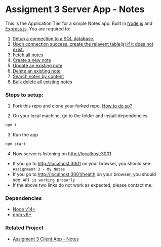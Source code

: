 # Assigment 3 Server App - Notes

This is the Application Tier for a simple Notes app. Built in [Node.js](https://nodejs.org/en/) and [Express.js](https://expressjs.com/). You are required to:
1. [Setup a connection to a SQL database.](https://github.com/KrazyKrait/notes-app-server/blob/master/src/app.js#L27-L29)
2. [Upon connection success, create the relavent table(s) if it does not exist.](https://github.com/KrazyKrait/notes-app-server/blob/master/src/app.js#L31-L33)
3. [Fetch all notes](https://github.com/KrazyKrait/notes-app-server/blob/master/src/routes/notes.js#L5-L59)
4. [Create a new note](https://github.com/KrazyKrait/notes-app-server/blob/master/src/routes/note.js#L5-L60)
5. [Update an existing note](https://github.com/KrazyKrait/notes-app-server/blob/master/src/routes/note.js#L62-L119)
6. [Delete an existing note](https://github.com/KrazyKrait/notes-app-server/blob/master/src/routes/note.js#L121-L163)
7. [Search notes by content](https://github.com/KrazyKrait/notes-app-server/blob/master/src/routes/notes.js#L61-L116)
8. [Bulk delete all existing notes](https://github.com/KrazyKrait/notes-app-server/blob/master/src/routes/notes.js#L118-L156)


### Steps to setup:

1. Fork this repo and clone your forked repo. [How to do so?](https://docs.github.com/en/get-started/quickstart/fork-a-repo)


2. On your local machine, go to the folder and install dependencies
```bash
npm i

```

3. Run the app
```bash
npm start

```

4. Now server is listening on [http://localhost:3001](http://localhost:3001)
- If you go to [http://localhost:3001](http://localhost:3001) on your browser, you should see: `Assignment 3 - My Notes`
- If you go to [http://localhost:3001/health](http://localhost:3001/health) on your browser, you should see: `API is working properly`
- If the above two links do not work as expected, please contact me.


### Dependencies 
- [Node v14+](https://nodejs.org/en/)
- [npm v6+](https://www.npmjs.com/)

### Related Project
- [Assigment 3 Client App - Notes](https://github.com/KrazyKrait/notes-app-client)
